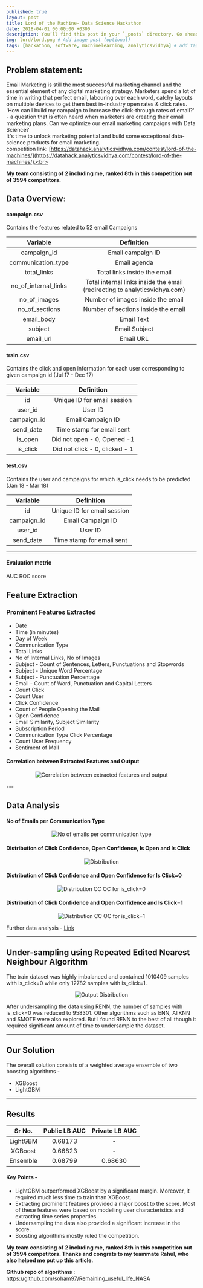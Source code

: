 ```yaml
---
published: true
layout: post
title: Lord of the Machine- Data Science Hackathon
date: 2018-04-01 00:00:00 +0300
description: You’ll find this post in your `_posts` directory. Go ahead and edit it and re-build the site to see your changes. # Add post description (optional)
img: lord/lord.png # Add image post (optional)
tags: [hackathon, software, machinelearning, analyticsvidhya] # add tag
---
```

## Problem statement:
Email Marketing is still the most successful marketing channel and the essential element of any digital marketing strategy. Marketers spend a lot of time in writing that perfect email, labouring over each word, catchy layouts on multiple devices to get them best in-industry open rates & click rates. 'How can I build my campaign to increase the click-through rates of email?' - a question that is often heard when marketers are creating their email marketing plans. Can we optimize our email marketing campaigns with Data Science? <br>
It's time to unlock marketing potential and build some exceptional data-science products for email marketing. <br>
competition link: [https://datahack.analyticsvidhya.com/contest/lord-of-the-machines/](https://datahack.analyticsvidhya.com/contest/lord-of-the-machines/).<br>

<b> My team consisting of 2 including me, ranked 8th in this competition out of 3594 competitors. </b>

## Data Overview:
#### campaign.csv

Contains the features related to 52 email Campaigns

| Variable | Definition |
|:--:|:-------:|
| campaign_id | Email campaign ID |
| communication_type | Email agenda |
| total_links | Total links inside the email |
| no_of_internal_links | Total internal links inside the email (redirecting to analyticsvidhya.com) |
| no_of_images | Number of images inside the email |
| no_of_sections | Number of sections inside the email |
| email_body | Email Text |
| subject | Email Subject |
| email_url | Email URL |


#### train.csv

Contains the click and open information for each user corresponding to given campaign id (Jul 17 - Dec 17)

| Variable | Definition |
|:--:|:-------:|
| id | Unique ID for email session |
| user_id | User ID |
| campaign_id | Email Campaign ID |
| send_date | Time stamp for email sent |
| is_open | Did not open - 0, Opened -1 |
| is_click | Did not click - 0, clicked - 1 |


#### test.csv

Contains the user and campaigns for which is_click needs to be predicted (Jan 18 - Mar 18)

| Variable | Definition |
|:--:|:-------:|
| id | Unique ID for email session |
| campaign_id | Email Campaign ID |
| user_id | User ID
| send_date | Time stamp for email sent |


---

#### Evaluation metric
AUC ROC score

## Feature Extraction

### Prominent Features Extracted
- Date 
- Time (in minutes)
- Day of Week
- Communication Type
- Total Links
- No of Internal Links, No of Images
- Subject - Count of Sentences, Letters, Punctuations and Stopwords
- Subject - Unique Word Percentage
- Subject - Punctuation Percentage
- Email - Count of Word, Punctuation and Capital Letters
- Count Click
- Count User
- Click Confidence
- Count of People Opening the Mail
- Open Confidence
- Email Similarity, Subject Similarity
- Subscription Period
- Communication Type Click Percentage
- Count User Frequency
- Sentiment of Mail

#### Correlation between Extracted Features and Output

<p align="center">
<img src="{{site.baseurl}}/assets/img/lord/corr.png" alt="Correlation between extracted features and output"/>
</p>
---

## Data Analysis

#### No of Emails per Communication Type 

<p align="center">
<img src="{{site.baseurl}}/assets/img/lord/comm_type.png" alt="No of emails per communication type"/>
</p>

#### Distribution of Click Confidence, Open Confidence, Is Open and Is Click

<p align="center">
<img src="{{site.baseurl}}/assets/img/lord/co_dist.png" alt="Distribution"/>
</p>

#### Distribution of Click Confidence and Open Confidence for Is Click=0

<p align="center">
<img src="{{site.baseurl}}/assets/img/lord/ccoc_is0.png" alt="Distribution CC OC for is_click=0"/>
</p>

#### Distribution of Click Confidence and Open Confidence and Is Click=1

<p align="center">
<img src="{{site.baseurl}}/assets/img/lord/ccoc_is1.png" alt="Distribution CC OC for is_click=1"/>
</p>

Further data analysis - <a href="https://github.com/imrahulr/Lord-of-the-Machines/blob/master/eda.ipynb">Link</a><br>


---

## Under-sampling using Repeated Edited Nearest Neighbour Algorithm

The train dataset was highly imbalanced and contained 1010409 samples with is_click=0 while only 12782 samples with is_click=1.

<p align="center">
<img src="{{site.baseurl}}/assets/img/lord/output.png" alt="Output Distribution"/>
</p>

After undersampling the data using RENN, the number of samples with is_click=0 was reduced to 958301. Other algorithms such as ENN, AllKNN and SMOTE were also explored. But I found RENN to the best of all though it required significant amount of time to undersample the dataset.


---

## Our Solution

The overall solution consists of a weighted average ensemble of two boosting algorithms -
- XGBoost
- LightGBM


---

## Results

| Sr No. | Public LB AUC | Private LB AUC |
|:----:|:----:|:------:|
| LightGBM | 0.68173 | - |
| XGBoost | 0.66823 | - |
| Ensemble | 0.68799 | 0.68630 |

#### Key Points - 

- LightGBM outperformed XGBoost by a significant margin. Moreover, it required much less time to train than XGBoost. 
- Extracting prominent features provided a major boost to the score. Most of these features were based on modelling user characteristics and extracting time series properties.
- Undersampling the data also provided a significant increase in the score.
- Boosting algorithms mostly ruled the competition.


<b> My team consisting of 2 including me, ranked 8th in this competition out of 3594 competitors. Thanks and congrats to my teammate Rahul, who also helped me put up this article.</b>

<b>Github repo of algorithms </b>: https://github.com/soham97/Remaining_useful_life_NASA

